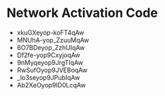 # Network Activation Code
* xkuGXeyop-koFT4qAw
* MNUhA-yop_ZzuuMqAw
* 6O7BDeyop_ZzhUIqAw
* Df2fe-yop9CxyjoqAw
* 9nMyqeyop9JrgTIqAw
* RwSufOyop9JVEBoqAw
* _lo3seyop9JPubIqAw
* Ab2XeOyop9ID0LcqAw